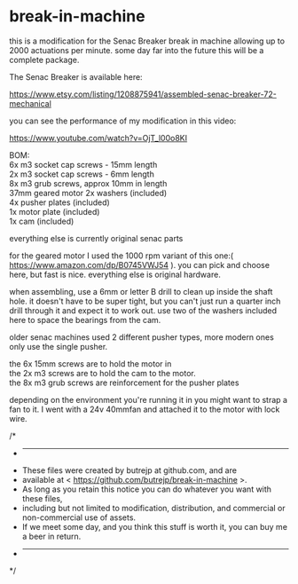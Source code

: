 # break-in-machine

this is a modification for the Senac Breaker break in machine allowing up to 2000 actuations per minute. some day far into the future this will be a complete package.  

The Senac Breaker is available here:

https://www.etsy.com/listing/1208875941/assembled-senac-breaker-72-mechanical


you can see the performance of my modification in this video: 

https://www.youtube.com/watch?v=OjT_l00o8KI


BOM:  
6x m3 socket cap screws - 15mm length  
2x m3 socket cap screws - 6mm length  
8x m3 grub screws, approx 10mm in length  
37mm geared motor 
2x washers (included)  
4x pusher plates (included)  
1x motor plate (included)  
1x cam (included)  

everything else is currently original senac parts  

for the geared motor I used the 1000 rpm variant of this one:( https://www.amazon.com/dp/B0745VWJ54 ).  you can pick and choose here, but fast is nice.  everything else is original hardware.

when assembling, use a 6mm or letter B drill to clean up inside the shaft hole.  it doesn't have to be super tight, but you can't just run a quarter inch drill through it and expect it to work out.  use two of the washers included here to space the bearings from the cam.

older senac machines used 2 different pusher types, more modern ones only use the single pusher.  

the 6x 15mm screws are to hold the motor in  
the 2x m3 screws are to hold the cam to the motor.  
the 8x m3 grub screws are reinforcement for the pusher plates  


depending on the environment you're running it in you might want to strap a fan to it.  I went with a 24v 40mmfan and attached it to the motor with lock wire.


/*
* ----------------------------------------------------------------------------
* These files were created by butrejp at github.com, and are 
* available at < https://github.com/butrejp/break-in-machine >.  
* As long as you retain this notice you can do whatever you want with these files,
* including but not limited to modification, distribution, and commercial or non-commercial use of assets.
* If we meet some day, and you think this stuff is worth it, you can buy me a beer in return.
* ----------------------------------------------------------------------------
*/

